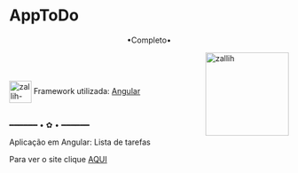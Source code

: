 # AppToDo


<p align="middle">•Completo•</p>

<img align="right" alt="zallih" width="150" src="https://cdn.discordapp.com/attachments/1128416328215167096/1157425285344534678/download20230905181423.png?ex=66ebeb8b&is=66ea9a0b&hm=a125113e1e0e5b130bd98fce76dba8edd2c83f38bd40616fb777c1f5598aa788&">
  <br><br>
<div style="display: inline_block"><br>
 
  <img align="center" alt="zallih-css" height="40" width="40" src="https://angular.io/assets/images/logos/angularjs/AngularJS-Shield.svg">
  Framework utilizada: <a href="#">Angular</a><br><br>


  <p align="middle">
 
━━━━━━ • ✿ • ━━━━━━
  </p>
  
  <p>
 Aplicação em Angular: Lista de tarefas
    
   Para ver o site clique  <a href="https://app-to-do-v9ru.vercel.app/">AQUI</a>
  </p>
